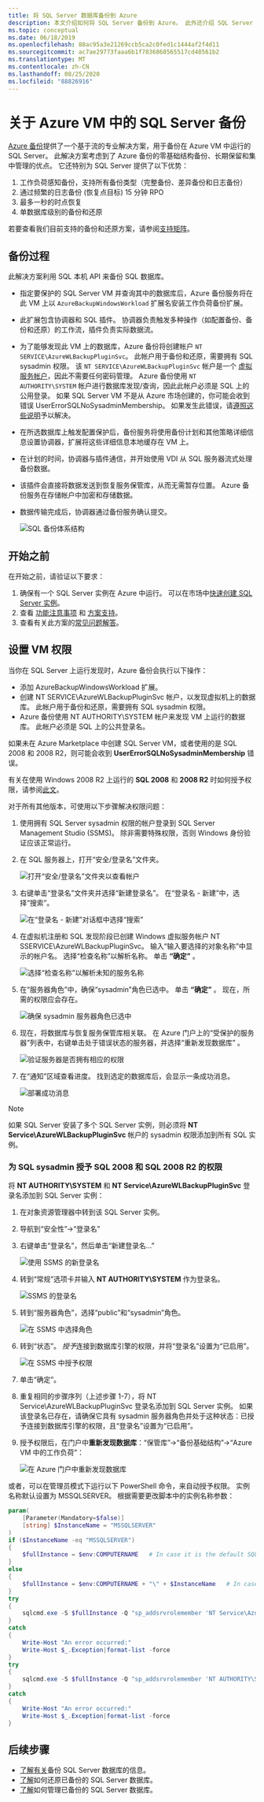 ```yaml
---
title: 将 SQL Server 数据库备份到 Azure
description: 本文介绍如何将 SQL Server 备份到 Azure。 此外还介绍 SQL Server 的恢复。
ms.topic: conceptual
ms.date: 06/18/2019
ms.openlocfilehash: 88ac95a3e21269ccb5ca2c0fed1c1444af2f4d11
ms.sourcegitcommit: ac7ae29773faaa6b1f7836868565517cd48561b2
ms.translationtype: MT
ms.contentlocale: zh-CN
ms.lasthandoff: 08/25/2020
ms.locfileid: "88826916"
---
```

# <a name="about-sql-server-backup-in-azure-vms"></a>关于 Azure VM 中的 SQL Server 备份

[Azure 备份](backup-overview.md)提供了一个基于流的专业解决方案，用于备份在 Azure VM 中运行的 SQL Server。 此解决方案考虑到了 Azure 备份的零基础结构备份、长期保留和集中管理的优点。 它还特别为 SQL Server 提供了以下优势：

1. 工作负荷感知备份，支持所有备份类型（完整备份、差异备份和日志备份）
2. 通过频繁的日志备份 (恢复点目标) 15 分钟 RPO
3. 最多一秒的时点恢复
4. 单数据库级别的备份和还原

若要查看我们目前支持的备份和还原方案，请参阅[支持矩阵](sql-support-matrix.md#scenario-support)。

## <a name="backup-process"></a>备份过程

此解决方案利用 SQL 本机 API 来备份 SQL 数据库。

* 指定要保护的 SQL Server VM 并查询其中的数据库后，Azure 备份服务将在此 VM 上以 `AzureBackupWindowsWorkload` 扩展名安装工作负荷备份扩展。
* 此扩展包含协调器和 SQL 插件。 协调器负责触发多种操作（如配置备份、备份和还原）的工作流，插件负责实际数据流。
* 为了能够发现此 VM 上的数据库，Azure 备份将创建帐户 `NT SERVICE\AzureWLBackupPluginSvc`。 此帐户用于备份和还原，需要拥有 SQL sysadmin 权限。 该 `NT SERVICE\AzureWLBackupPluginSvc` 帐户是一个 [虚拟服务帐户](/windows/security/identity-protection/access-control/service-accounts#virtual-accounts)，因此不需要任何密码管理。 Azure 备份使用 `NT AUTHORITY\SYSTEM` 帐户进行数据库发现/查询，因此此帐户必须是 SQL 上的公用登录。 如果 SQL Server VM 不是从 Azure 市场创建的，你可能会收到错误 UserErrorSQLNoSysadminMembership。 如果发生此错误，请[遵照这些说明](#set-vm-permissions)予以解决。
* 在所选数据库上触发配置保护后，备份服务将使用备份计划和其他策略详细信息设置协调器，扩展将这些详细信息本地缓存在 VM 上。
* 在计划的时间，协调器与插件通信，并开始使用 VDI 从 SQL 服务器流式处理备份数据。  
* 该插件会直接将数据发送到恢复服务保管库，从而无需暂存位置。 Azure 备份服务在存储帐户中加密和存储数据。
* 数据传输完成后，协调器通过备份服务确认提交。

  ![SQL 备份体系结构](./media/backup-azure-sql-database/backup-sql-overview.png)

## <a name="before-you-start"></a>开始之前

在开始之前，请验证以下要求：

1. 确保有一个 SQL Server 实例在 Azure 中运行。 可以在市场中[快速创建 SQL Server 实例](../azure-sql/virtual-machines/windows/sql-vm-create-portal-quickstart.md)。
2. 查看 [功能注意事项](sql-support-matrix.md#feature-considerations-and-limitations) 和 [方案支持](sql-support-matrix.md#scenario-support)。
3. 查看有关此方案的[常见问题解答](faq-backup-sql-server.md)。

## <a name="set-vm-permissions"></a>设置 VM 权限

  当你在 SQL Server 上运行发现时，Azure 备份会执行以下操作：

* 添加 AzureBackupWindowsWorkload 扩展。
* 创建 NT SERVICE\AzureWLBackupPluginSvc 帐户，以发现虚拟机上的数据库。 此帐户用于备份和还原，需要拥有 SQL sysadmin 权限。
* Azure 备份使用 NT AUTHORITY\SYSTEM 帐户来发现 VM 上运行的数据库。 此帐户必须是 SQL 上的公共登录名。

如果未在 Azure Marketplace 中创建 SQL Server VM，或者使用的是 SQL 2008 和 2008 R2，则可能会收到 **UserErrorSQLNoSysadminMembership** 错误。

有关在使用 Windows 2008 R2 上运行的 **SQL 2008** 和 **2008 R2** 时如何授予权限，请参阅[此文](#give-sql-sysadmin-permissions-for-sql-2008-and-sql-2008-r2)。

对于所有其他版本，可使用以下步骤解决权限问题：

  1. 使用拥有 SQL Server sysadmin 权限的帐户登录到 SQL Server Management Studio (SSMS)。 除非需要特殊权限，否则 Windows 身份验证应该正常运行。
  2. 在 SQL 服务器上，打开“安全/登录名”文件夹。

      ![打开“安全/登录名”文件夹以查看帐户](./media/backup-azure-sql-database/security-login-list.png)

  3. 右键单击“登录名”文件夹并选择“新建登录名”。  在“登录名 - 新建”中，选择“搜索”。 

      ![在“登录名 - 新建”对话框中选择“搜索”](./media/backup-azure-sql-database/new-login-search.png)

  4. 在虚拟机注册和 SQL 发现阶段已创建 Windows 虚拟服务帐户 NT SSERVICE\AzureWLBackupPluginSvc。 输入“输入要选择的对象名称”中显示的帐户名。 选择“检查名称”以解析名称。 单击 **“确定”** 。

      ![选择“检查名称”以解析未知的服务名称](./media/backup-azure-sql-database/check-name.png)

  5. 在“服务器角色”中，确保“sysadmin”角色已选中。  单击 **“确定”** 。 现在，所需的权限应会存在。

      ![确保 sysadmin 服务器角色已选中](./media/backup-azure-sql-database/sysadmin-server-role.png)

  6. 现在，将数据库与恢复服务保管库相关联。 在 Azure 门户上的“受保护的服务器”列表中，右键单击处于错误状态的服务器，并选择“重新发现数据库” 。

      ![验证服务器是否拥有相应的权限](./media/backup-azure-sql-database/check-erroneous-server.png)

  7. 在“通知”区域查看进度。 找到选定的数据库后，会显示一条成功消息。

      ![部署成功消息](./media/backup-azure-sql-database/notifications-db-discovered.png)

> [!NOTE]
> 如果 SQL Server 安装了多个 SQL Server 实例，则必须将 **NT Service\AzureWLBackupPluginSvc** 帐户的 sysadmin 权限添加到所有 SQL 实例。

### <a name="give-sql-sysadmin-permissions-for-sql-2008-and-sql-2008-r2"></a>为 SQL sysadmin 授予 SQL 2008 和 SQL 2008 R2 的权限

将 **NT AUTHORITY\SYSTEM** 和 **NT Service\AzureWLBackupPluginSvc** 登录名添加到 SQL Server 实例：

1. 在对象资源管理器中转到该 SQL Server 实例。
2. 导航到“安全性”->“登录名”
3. 右键单击“登录名”，然后单击“新建登录名...”

    ![使用 SSMS 的新登录名](media/backup-azure-sql-database/sql-2k8-new-login-ssms.png)

4. 转到“常规”选项卡并输入 **NT AUTHORITY\SYSTEM** 作为登录名。

    ![SSMS 的登录名](media/backup-azure-sql-database/sql-2k8-nt-authority-ssms.png)

5. 转到“服务器角色”，选择“public”和“sysadmin”角色。  

    ![在 SSMS 中选择角色](media/backup-azure-sql-database/sql-2k8-server-roles-ssms.png)

6. 转到“状态”。 *授予*连接到数据库引擎的权限，并将“登录名”设置为“已启用”。

    ![在 SSMS 中授予权限](media/backup-azure-sql-database/sql-2k8-grant-permission-ssms.png)

7. 单击“确定”。
8. 重复相同的步骤序列（上述步骤 1-7），将 NT Service\AzureWLBackupPluginSvc 登录名添加到 SQL Server 实例。 如果该登录名已存在，请确保它具有 sysadmin 服务器角色并处于这种状态：已授予连接到数据库引擎的权限，且“登录名”设置为“已启用”。
9. 授予权限后，在门户中**重新发现数据库**：“保管库”->“备份基础结构”->“Azure VM 中的工作负荷”： 

    ![在 Azure 门户中重新发现数据库](media/backup-azure-sql-database/sql-rediscover-dbs.png)

或者，可以在管理员模式下运行以下 PowerShell 命令，来自动授予权限。 实例名称默认设置为 MSSQLSERVER。 根据需要更改脚本中的实例名称参数：

```powershell
param(
    [Parameter(Mandatory=$false)]
    [string] $InstanceName = "MSSQLSERVER"
)
if ($InstanceName -eq "MSSQLSERVER")
{
    $fullInstance = $env:COMPUTERNAME   # In case it is the default SQL Server Instance
}
else
{
    $fullInstance = $env:COMPUTERNAME + "\" + $InstanceName   # In case of named instance
}
try
{
    sqlcmd.exe -S $fullInstance -Q "sp_addsrvrolemember 'NT Service\AzureWLBackupPluginSvc', 'sysadmin'" # Adds login with sysadmin permission if already not available
}
catch
{
    Write-Host "An error occurred:"
    Write-Host $_.Exception|format-list -force
}
try
{
    sqlcmd.exe -S $fullInstance -Q "sp_addsrvrolemember 'NT AUTHORITY\SYSTEM', 'sysadmin'" # Adds login with sysadmin permission if already not available
}
catch
{
    Write-Host "An error occurred:"
    Write-Host $_.Exception|format-list -force
}
```

## <a name="next-steps"></a>后续步骤

* [了解有关](backup-sql-server-database-azure-vms.md)备份 SQL Server 数据库的信息。
* [了解](restore-sql-database-azure-vm.md)如何还原已备份的 SQL Server 数据库。
* [了解](manage-monitor-sql-database-backup.md)如何管理已备份的 SQL Server 数据库。
